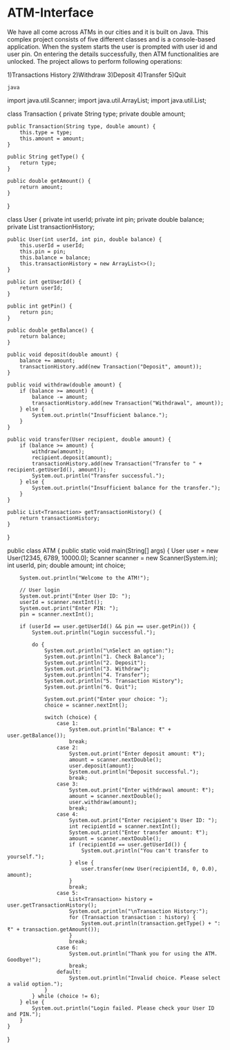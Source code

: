 # ATM-Interface

We have all come across ATMs in our cities and it is built on Java. This complex project consists of five different classes and is a console-based application. When the system starts the user is prompted with user id and user pin. On entering the details successfully, then ATM functionalities are unlocked. The project allows to perform following operations:

1)Transactions History 2)Withdraw 3)Deposit 4)Transfer 5)Quit



``java``

import java.util.Scanner;
import java.util.ArrayList;
import java.util.List;

class Transaction {
    private String type;
    private double amount;

    public Transaction(String type, double amount) {
        this.type = type;
        this.amount = amount;
    }

    public String getType() {
        return type;
    }

    public double getAmount() {
        return amount;
    }
}

class User {
    private int userId;
    private int pin;
    private double balance;
    private List<Transaction> transactionHistory;

    public User(int userId, int pin, double balance) {
        this.userId = userId;
        this.pin = pin;
        this.balance = balance;
        this.transactionHistory = new ArrayList<>();
    }

    public int getUserId() {
        return userId;
    }

    public int getPin() {
        return pin;
    }

    public double getBalance() {
        return balance;
    }

    public void deposit(double amount) {
        balance += amount;
        transactionHistory.add(new Transaction("Deposit", amount));
    }

    public void withdraw(double amount) {
        if (balance >= amount) {
            balance -= amount;
            transactionHistory.add(new Transaction("Withdrawal", amount));
        } else {
            System.out.println("Insufficient balance.");
        }
    }

    public void transfer(User recipient, double amount) {
        if (balance >= amount) {
            withdraw(amount);
            recipient.deposit(amount);
            transactionHistory.add(new Transaction("Transfer to " + recipient.getUserId(), amount));
            System.out.println("Transfer successful.");
        } else {
            System.out.println("Insufficient balance for the transfer.");
        }
    }

    public List<Transaction> getTransactionHistory() {
        return transactionHistory;
    }
}

public class ATM {
    public static void main(String[] args) {
        User user = new User(12345, 6789, 10000.0); 
        Scanner scanner = new Scanner(System.in);
        int userId, pin;
        double amount;
        int choice;

        System.out.println("Welcome to the ATM!");

        // User login
        System.out.print("Enter User ID: ");
        userId = scanner.nextInt();
        System.out.print("Enter PIN: ");
        pin = scanner.nextInt();

        if (userId == user.getUserId() && pin == user.getPin()) {
            System.out.println("Login successful.");

            do {
                System.out.println("\nSelect an option:");
                System.out.println("1. Check Balance");
                System.out.println("2. Deposit");
                System.out.println("3. Withdraw");
                System.out.println("4. Transfer");
                System.out.println("5. Transaction History");
                System.out.println("6. Quit");

                System.out.print("Enter your choice: ");
                choice = scanner.nextInt();

                switch (choice) {
                    case 1:
                        System.out.println("Balance: ₹" + user.getBalance());
                        break;
                    case 2:
                        System.out.print("Enter deposit amount: ₹");
                        amount = scanner.nextDouble();
                        user.deposit(amount);
                        System.out.println("Deposit successful.");
                        break;
                    case 3:
                        System.out.print("Enter withdrawal amount: ₹");
                        amount = scanner.nextDouble();
                        user.withdraw(amount);
                        break;
                    case 4:
                        System.out.print("Enter recipient's User ID: ");
                        int recipientId = scanner.nextInt();
                        System.out.print("Enter transfer amount: ₹");
                        amount = scanner.nextDouble();
                        if (recipientId == user.getUserId()) {
                            System.out.println("You can't transfer to yourself.");
                        } else {
                            user.transfer(new User(recipientId, 0, 0.0), amount);
                        }
                        break;
                    case 5:
                        List<Transaction> history = user.getTransactionHistory();
                        System.out.println("\nTransaction History:");
                        for (Transaction transaction : history) {
                            System.out.println(transaction.getType() + ": ₹" + transaction.getAmount());
                        }
                        break;
                    case 6:
                        System.out.println("Thank you for using the ATM. Goodbye!");
                        break;
                    default:
                        System.out.println("Invalid choice. Please select a valid option.");
                }
            } while (choice != 6);
        } else {
            System.out.println("Login failed. Please check your User ID and PIN.");
        }
    }
}
